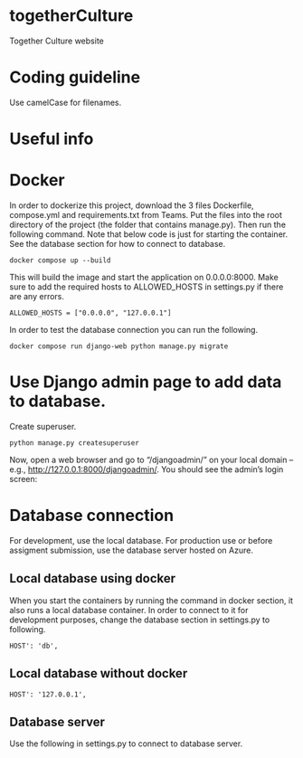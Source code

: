 # togetherCulture
Together Culture website

# Coding guideline

Use camelCase for filenames.

# Useful info

# Docker

In order to dockerize this project, download the 3 files Dockerfile, compose.yml and requirements.txt from Teams. Put the files into the root directory of the project (the folder that contains manage.py). Then run the following command. Note that below code is just for starting the container. See the database section for how to connect to database.

```
docker compose up --build
```

This will build the image and start the application on 0.0.0.0:8000. Make sure to add the required hosts to ALLOWED_HOSTS in settings.py if there are any errors.

```
ALLOWED_HOSTS = ["0.0.0.0", "127.0.0.1"]
```

In order to test the database connection you can run the following.

```
docker compose run django-web python manage.py migrate
```

# Use Django admin page to add data to database.

Create superuser.

```
python manage.py createsuperuser
```

Now, open a web browser and go to “/djangoadmin/” on your local domain – e.g., http://127.0.0.1:8000/djangoadmin/. You should see the admin’s login screen:

# Database connection

For development, use the local database. For production use or before assigment submission, use the database server hosted on Azure. 

## Local database using docker

When you start the containers by running the command in docker section, it also runs a local database container. In order to connect to it for development purposes, change the database section in settings.py to following.

```
HOST': 'db',
```

## Local database without docker

```
HOST': '127.0.0.1',
```

## Database server

Use the following in settings.py to connect to database server.

```

```
